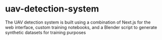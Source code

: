 # uav-detection-system
 The UAV detection system is built using a combination of Next.js for the web interface, custom training notebooks, and a Blender script to generate synthetic datasets for training purposes
